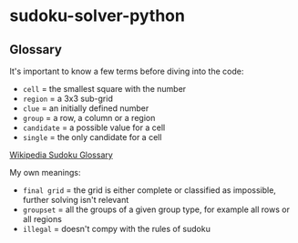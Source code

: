 # sudoku-solver-python
## Glossary
It's important to know a few terms before diving into the code:
- `cell` = the smallest square with the number
- `region` = a 3x3 sub-grid
- `clue` = an initially defined number
- `group` = a row, a column or a region
- `candidate` = a possible value for a cell 
- `single` = the only candidate for a cell

[Wikipedia Sudoku Glossary](https://en.wikipedia.org/wiki/Glossary_of_Sudoku)  

My own meanings:  
- `final grid` = the grid is either complete or classified as impossible, further solving isn't relevant
- `groupset` = all the groups of a given group type, for example all rows or all regions
- `illegal` = doesn't compy with the rules of sudoku 

